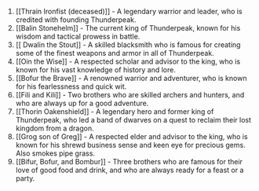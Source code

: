 1.  [[Thrain Ironfist (deceased)]] - A legendary warrior and leader, who is credited with founding Thunderpeak.
2.  [[Balin Stonehelm]] - The current king of Thunderpeak, known for his wisdom and tactical prowess in battle.
3. [[ Dwalin the Stout]] - A skilled blacksmith who is famous for creating some of the finest weapons and armor in all of Thunderpeak. 
4.  [[Oin the Wise]] - A respected scholar and advisor to the king, who is known for his vast knowledge of history and lore.
5.  [[Bofur the Brave]] - A renowned warrior and adventurer, who is known for his fearlessness and quick wit.
6.  [[Fili and Kili]] - Two brothers who are skilled archers and hunters, and who are always up for a good adventure.
7.  [[Thorin Oakenshield]] - A legendary hero and former king of Thunderpeak, who led a band of dwarves on a quest to reclaim their lost kingdom from a dragon.
8.  [[Grog son of Greg]] - A respected elder and advisor to the king, who is known for his shrewd business sense and keen eye for precious gems. Also smokes pipe grass.
9.  [[Bifur, Bofur, and Bombur]] - Three brothers who are famous for their love of good food and drink, and who are always ready for a feast or a party.